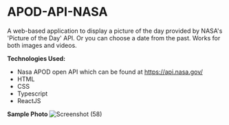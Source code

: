 # APOD-API-NASA

A web-based application to display a picture of the day provided by NASA's 'Picture of the Day' API. Or you can choose a date from the past. Works for both images and videos.

**Technologies Used:**

- Nasa APOD open API which can be found at https://api.nasa.gov/
- HTML
- CSS
- Typescript
- ReactJS

**Sample Photo**
![Screenshot (58)](https://user-images.githubusercontent.com/49052244/151297835-3ce41659-aa3f-4ec8-9c5b-2ee0137ed3fe.png)
